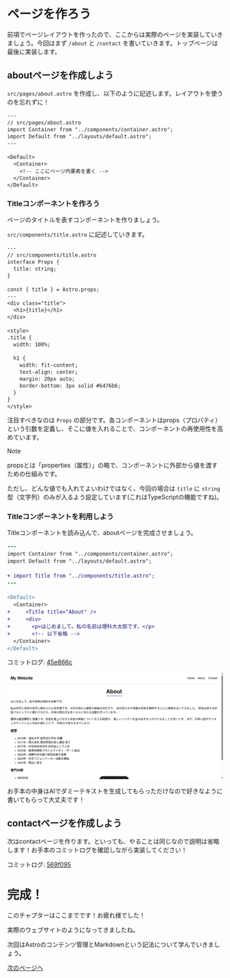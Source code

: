 # ページを作ろう

前項でページレイアウトを作ったので、ここからは実際のページを実装していきましょう。今回はまず `/about` と `/contact` を書いていきます。トップページは最後に実装します。

## aboutページを作成しよう

`src/pages/about.astro` を作成し、以下のように記述します。レイアウトを使うのを忘れずに！

```astro
---
// src/pages/about.astro
import Container from "../components/container.astro";
import Default from "../layouts/default.astro";
---

<Default>
  <Container>
    <!-- ここにページ内要素を書く -->
  </Container>
</Default>
```

### Titleコンポーネントを作ろう

ページのタイトルを表すコンポーネントを作りましょう。

`src/components/title.astro` に記述していきます。

```astro
---
// src/components/title.astro
interface Props {
  title: string;
}

const { title } = Astro.props;
---
<div class="title">
  <h1>{title}</h1>
</div>

<style>
.title {
  width: 100%;

  h1 {
    width: fit-content;
    text-align: center;
    margin: 20px auto;
    border-bottom: 3px solid #6476b6;
  }
}
</style>
```

注目すべきなのは `Props` の部分です。各コンポーネントはprops（プロパティ）という引数を定義し、そこに値を入れることで、コンポーネントの再使用性を高めています。

> [!NOTE]
> propsとは「properties（属性）」の略で、コンポーネントに外部から値を渡すための仕組みです。

ただし、どんな値でも入れてよいわけではなく、今回の場合は `title` に `string` 型（文字列）のみが入るよう設定しています(これはTypeScriptの機能ですね)。

### Titleコンポーネントを利用しよう

Titleコンポーネントを読み込んで、aboutページを完成させましょう。

```diff
---
import Container from "../components/container.astro";
import Default from "../layouts/default.astro";

+ import Title from "../components/title.astro";
---

<Default>
  <Container>
+     <Title title="About" />
+     <div>
+       <p>はじめまして。私の名前は理科大太郎です。</p>
+       <!-- 以下省略 -->
  </Container>
</Default>
```

コミットログ: [45e866c](https://github.com/s-union/astro-hands-on/commit/45e866cdfff831779e776691e8958dd703235ddb)

![](/docs/ch1/img/about_page.png)

お手本の中身はAIでダミーテキストを生成してもらっただけなので好きなように書いてもらって大丈夫です！

## contactページを作成しよう

次はcontactページを作ります。といっても、やることは同じなので説明は省略します！お手本のコミットログを確認しながら実装してください！

コミットログ: [569f095](https://github.com/s-union/astro-hands-on/commit/569f095d9cb5b2f07749e477d6dc88b23392368f)

# 完成！

このチャプターはここまでです！お疲れ様でした！

実際のウェブサイトのようになってきましたね。

次回はAstroのコンテンツ管理とMarkdownという記法について学んでいきましょう。

[次のページへ](/docs/ch2/1_markdown.md)